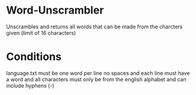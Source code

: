 # Word-Unscrambler
Unscrambles and returns all words that can be made from the charcters given (limit of 16 characters)

# Conditions
language.txt must be one word per line no spaces and each line must have a word and all characters must only be from the english alphabet and can include hyphens (-)  
